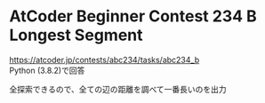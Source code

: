# AtCoder Beginner Contest 234 B Longest Segment  
https://atcoder.jp/contests/abc234/tasks/abc234_b  
Python (3.8.2)で回答  

全探索できるので、全ての辺の距離を調べて一番長いのを出力
